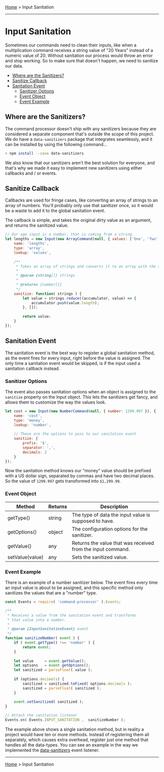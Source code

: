 [Home](../README.md) > Input Sanitation

<hr>

# Input Sanitation
Sometimes our commands need to clean their inputs, like when a multiplication
command receives a string value of "20 Years" instead of a numeric value of 20.
Without sanitation our process would throw an error and stop working. So to make
sure that doesn't happen, we need to sanitize our data.

- [Where are the Sanitizers?](#where-are-the-sanitizers)
- [Sanitize Callback](#sanitize-callback)
- [Sanitation Event](#sanitation-event)
    - [Sanitizer Options](#sanitation-options)
    - [Event Object](#event-object)
    - [Event Example](#event-example)


## Where are the Sanitizers?
The command processor doesn't ship with any sanitizers because they are considered a
separate component that's outside the scope of this project. We do have a `data-sanitizers`
package that integrates seamlessly, and it can be installed by using the following command...

```bash
> npm install --save data-sanitizers
```

We also know that our sanitizers aren't the best solution for everyone, and that's why we
made it easy to implement new sanitizers using either callbacks and / or events.

## Sanitize Callback
Callbacks are used for fringe cases, like converting an array of strings to an array of numbers.
You'll probably only use that sanitizer once, so it would be a waste to add it to the global
sanitation event.

The callback is simple, and takes the original dirty value as an argument, and returns
the sanitized value.

```javascript
// Our age input is a number, that is coming from a string.
let lengths = new Input(new ArrayCommand(null, { values: ['One', 'Two', 'Three'] }), {
    name: 'lengths',
    type: 'array',
    lookup: 'values',
    
    /**
     * Takes an array of strings and converts it to an array with the string lengths.
     * 
     * @param {string[]} strings
     * 
     * @returns {number[]}
     */
    sanitize: function( strings ) {
        let value = strings.reduce((accumulator, value) => {
            accumulator.push(value.length);
        }, []);
        
        return value;
    }
});
```

## Sanitation Event
The sanitation event is the best way to register a global sanitation method, as the event
fires for every input, right before the value is assigned. The only time a sanitation
event would be skipped, is if the input used a sanitation callback instead.

### Sanitizer Options
The event also passes sanitation options when an object is assigned to the `sanitize`
property on the Input object. This lets the sanitizers get fancy, and allows them to
customize the way the values look.

```javascript
let cost = new Input(new NumberCommand(null, { number: 1299.997 }), {
    name: 'cost',
    type: 'money',
    lookup: 'number',
    
    // These are the options to pass to our sanitation event
    sanitize: {
        prefix: '$',
        separator: ',',
        decimals: 2
    }
});
```

Now the sanitation method knows our "money" value should be prefixed with a US dollar
sign, separated by commas and have two decimal places. So the value of `1299.997`
gets transformed into `$1,299.99`.

### Event Object
| Method          | Returns | Description                                                     |
|-----------------|---------|-----------------------------------------------------------------|
| getType()       | string  | The type of data the input value is supposed to have.           |
| getOptions()    | object  | The configuration options for the sanitizer.                    |
| getValue()      | any     | Returns the value that was received from the input command.     |
| setValue(value) | any     | Sets the sanitized value.                                       | 

### Event Example
There is an example of a number sanitizer below. The event fires every
time an input value is about to be assigned, and this specific method
only sanitizes the values that are a "number" type.

```javascript
const Events = require( 'command-processor' ).Events;

/**
 * Receives a value from the sanitation event and transforms
 * that value into a number.
 * 
 * @param {InputSanitationEvent} event
 */
function sanitizeNumber( event ) {
    if ( event.getType() !== 'number' ) {
        return event;
    }
    
    let value     = event.getValue();
    let options   = event.getOptions();
    let sanitized = parseFloat( value );
    
    if (options.decimals) {
        sanitized = sanitized.toFixed( options.decimals );
        sanitized = parseFloat( sanitized );
    }
    
    event.setSanitized( sanitized );
}

// Attach the sanitation listener
Events.on( Events.INPUT_SANITATION ,  sanitizeNumber );
```

The example above shows a single sanitation method, but in reality a project would have
ten or more methods. Instead of registering them all separately, which causes extra overhead,
register just one method that handles all the data-types. You can see an example in the way
we implemented the [data-sanitizers](../src/subscribers/sanitation.js) event listener.

<hr>

[Home](../README.md) > Input Sanitation